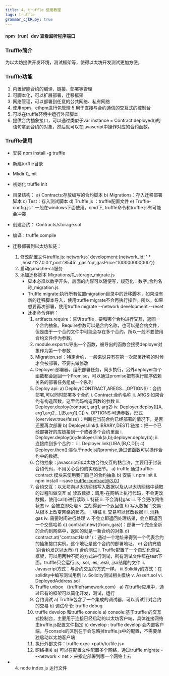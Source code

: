 ```yaml
---
title: 4. truffle 使用教程
tags: truffle
grammar_cjkRuby: true
---
```


#### npm（run）dev 查看监听程序端口

### Truffle简介
为以太坊提供开发环境，测试框架等，使得以太坊开发测试更加方便。

### Truffle功能
1.	内置智能合约的编译、链接、部署等管理
2.	可脚本化，可以扩展部署，迁移框架
3.  网络管理，可以部署到任意的公共网络、私有网络
4.	使用npm，ethpm进行包管理
5	用于直接与合约通信的交互式的控制台
6.	可以在truffle环境中运行外部脚本
7.	提供合约抽象接口，可以通过类似于var instance = Contract.deployed()的语句拿到合约的对象，然后就可以在javascript中操作对应的合约函数。

### Truffle使用
- 安装 npm install -g truffle
- 新建turffle目录
- Mkdir 0_init
- 初始化 truffle init
- 目录结构：
	a)	Contracts:存放编写的合约脚本
	b)	Migrations：存入迁移部署脚本
	c)	Test：存入测试脚本 
	d)	Truffle.js ：truffle配置文件
	e)	Truffle-config.js：一般在windows下面使用，cmd下, truffle命令和truffle.js有可能会冲突 
- 创建合约： Contracts/storage.sol
- 编译：truffle compile
- 迁移部署到以太坊私链：
	1. 修改配置文件truffle.js: networks:{ development:{network_id: ' * ',host:'127.0.0.1',port:'8545' ,gas:'op',gasPrice:'100000000000'}}
	2. 启动ganache-cli服务
	3. 添加迁移脚本 Migrations/0_storage_migrate.js
		 - 脚本必须以数字开头，后面的内容可以随便写，规范化：数字_合约名称_migration.js
		 - Truffle migrate:执行所有位置migration目录中的迁移脚本，如果没有新的迁移脚本导入，使用truffle migrate不会再执行操作。所以，如果想要再次部署，使用truffle migrate --network development --reset
		 - 迁移命令详解：
			 1.	artifacts.require：告诉truffle，要和哪个合约进行交互，返回一个合约抽象。Require参数可以是合约名称，也可以是合约文件，但是由于一个合约文件中可能会存在多个合约，所以一般不要使用合约文件作为参数。
			 2.	module.exports:导出一个函数，被导出的函数会接受deployer对象作为第一个参数
			 3.	Migration.sol：特定合约，一般来说只有在第一次部署迁移的时候才会被部署，不要去做修改
			 4.	Deployer:部署器，组织部署任务，同步执行，另外deployer每个函数都会返回一个Promise，可以通过promise把有执行顺序依赖关系的部署任务组成一个队列
			 5.	Deploy api:
				a)	Deploy(CONTRACT,AREGS…,OPTIONS)：合约部署,可以同时部署多个合约
				i.	Contract:合约名称
				ii.	ARGS:如果合约有构造函数，这里代码构造函数的参数
				iii.	Deployer.deploy(contract, arg1, arg2)
				iv.	Deployer.deploy([[A, arg1,arg2…],[B,arg1],C])
				v.	OPTIONS:可选参数，形式{overview:true/false}：判断在当前合约已经部署的情况下，是否还要再次部署
				b)	Deployer.link(LIBRARY,DEST):链接：把一个已经部署好的库链接到一个或者多个合约里面
				i.	Deployer.deploy(a);deployer.link(a,b);deployer.deploy(b);
				ii.	连接库到多个合约：
				iii.	Deployer.link(LIBA,[B,C,D]);
				c)	Deployer.then():类似于nodejs的promise,通过该函数可以操作合约中的数据。
			6.	合约抽象：javascript和以太坊合约交互的黏合济，主要用于封装合约代码，不用关心合约的实现细节。
				a)	truffle 通过truffle-contract 模块来使用我们自己的合约抽象
				b)	安装
					i.	npm init
					ii.	npm install --save truffle-contract@3.0.1
			7.	合约交互：以太坊向以太坊网络写入数据以及从以太坊网络中读取的过程叫做交互
				a)	读取数据：调用-在网络上执行代码，不会更改数据，使用call()进行读取
				i.	特征
				ii.	不会消耗gas
				iii.	不会更改网络状态
				iv.	会被立即处理
				v.	立刻得到一个返回值
				b)	写入数据：交易-从根本上改变网络的状态。
				i.	特征
				ii.	交易可以修改数据
				iii.	消耗gas
				iv.	需要时间进行处理
				v.	不会立即返回处理结果，会立即返回一个交易哈希
				c)	contract.new({from:,gas})：部署一个完全全新的合约到网络中，返回的就是一新合约的对象
				d)	contract.at("contractHash")：通过一个地址来得到一个代表合约的抽象接口实例。这个地址是这个合约的部署地址。
				e) 合约充值(向合约发送以太币)
				f)	合约测试
				i.	Truffle配置了一个自动化测试框架，可以用两种不同的方式进行测试，所有测试文件都在test下面，truffle只会运行.js, .sol, .es, .es6, .jsx结尾的文件
				ii.	Javascript方式：与合约交互的方式一样。
				iii.Solidity的方式：在solidity中编写测试用例
				iv.	Solidity测试相关模块
				v.	Assert.sol
				vi.	DeployedAddress.sol
			8.	Truffle unbox （truffleframework.com）
				a)	在truffle应用中，通过已有的框架可以简化开发，测试，运行
			9.	合约调试
				a)	Truffle包含了一个集成的调试器，可以调试针对合约的交易
				b)	调试命令: truffle debug <transaction hash>
			10.	truffle develop 和truffle console
				a)	console:基于truffle 的交互式控制台，主要用于连接已经启动的以太坊客户端，具体连接网络由truffle.js配置文件指定
				b)	develop : truffle develop 会内置客户端，与console的区别在于会忽略掉truffle.js中的配置，不需要单独启动以太坊客户端
			11.	执行外部文件：truffle exec <path/to/file.js>
			12.	网络相关
				a)	可以在配置文件配置多个网络，通过truffle migrate ---network < net > 来指定部署到哪一个网络上去


- 4. node index.js 运行文件
